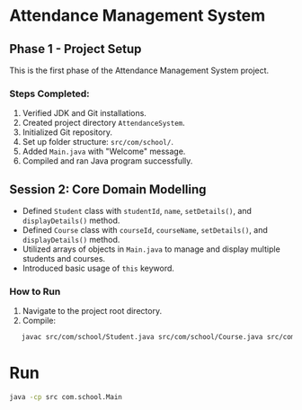 # Attendance Management System

## Phase 1 - Project Setup

This is the first phase of the Attendance Management System project.

### Steps Completed:
1. Verified JDK and Git installations.
2. Created project directory `AttendanceSystem`.
3. Initialized Git repository.
4. Set up folder structure: `src/com/school/`.
5. Added `Main.java` with "Welcome" message.
6. Compiled and ran Java program successfully.

## Session 2: Core Domain Modelling
- Defined `Student` class with `studentId`, `name`, `setDetails()`, and `displayDetails()` method.
- Defined `Course` class with `courseId`, `courseName`, `setDetails()`, and `displayDetails()` method.
- Utilized arrays of objects in `Main.java` to manage and display multiple students and courses.
- Introduced basic usage of `this` keyword.

### How to Run
1. Navigate to the project root directory.
2. Compile: 
```bash
   javac src/com/school/Student.java src/com/school/Course.java src/com/school/Main.java
```
# Run
```bash
java -cp src com.school.Main
```